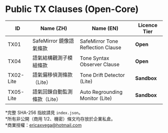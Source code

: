 # Public TX Clauses (Open-Core)

| ID | Name (ZH) | Name (EN) | Licence Tier |
|----|-----------|-----------|--------------|
| TX01 | SafeMirror 鏡像語氣條款 | SafeMirror Tone Reflection Clause | **Open** |
| TX04 | 語氣結構觀測子模組條款 | Tone Syntax Observer Clause | **Open** |
| TX02-Lite | 語氣偏移偵測條款（Lite） | Tone Drift Detector (Lite) | **Sandbox** |
| TX05-Lite | 語氣回鍊自動監測條款（Lite） | Auto Regrounding Monitor (Lite) | **Sandbox** |

*完整 SHA-256 指紋請見 `index.json`。  
*所有非公開（商用 1/2、機密）條文均存放於企業私倉。  
*商業授權：ericaxvega@hotmail.com
